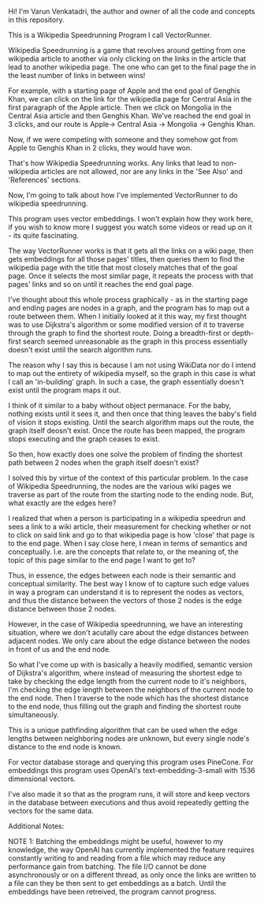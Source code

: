 Hi! I'm Varun Venkatadri, the author and owner of all the code and concepts in this repository.

This is a Wikipedia Speedrunning Program I call VectorRunner.

Wikipedia Speedrunning is a game that revolves around getting from one wikipedia article to another via only
clicking on the links in the article that lead to another wikipedia page. The one who can get to the final page the in the least number of links in between wins!

For example, with a starting page of Apple and the end goal of Genghis Khan, we can click on the link for the wikipedia page for Central Asia in the first paragraph of the Apple article. Then we click on Mongolia in the 
Central Asia article and then Genghis Khan. We've reached the end goal in 3 clicks, and our route is Apple->
Central Asia -> Mongolia -> Genghis Khan.

Now, if we were competing with someone and they somehow got from Apple to Genghis Khan in 2 clicks, they would
have won.

That's how Wikipedia Speedrunning works. Any links that lead to non-wikipedia articles are not allowed, nor
are any links in the 'See Also' and 'References' sections.

Now, I'm going to talk about how I've implemented VectorRunner to do wikipedia speedrunning.

This program uses vector embeddings. I won't explain how they work here, if you wish to know more
I suggest you watch some videos or read up on it - its quite fascinating.

The way VectorRunner works is that it gets all the links on a wiki page, then gets embeddings for all those pages' titles, then queries them to find the wikipedia page with the title that most closely matches that of the goal page. Once it selects the most similar page, it repeats the process with that pages' links and so
on until it reaches the end goal page. 

I've thought about this whole process graphically - as in the starting page and ending pages are nodes in a graph, and the program has to map out a route between them. When I initially looked at it this way, my first
thought was to use Dijkstra's algorithm or some modified version of it to traverse through the graph to find the shortest route. Doing a breadth-first or depth-first search seemed unreasonable as the graph in this process
essentially doesn't exist until the search algorithm runs.

The reason why I say this is because I am not using WikiData nor do I intend to map out the entirety of wikipedia myself, so the graph in this case is what I call an 'in-building' graph. In such a case, the graph
essentially doesn't exist until the program maps it out.

I think of it similar to a baby without object permanace. For the baby, nothing exists until it sees
it, and then once that thing leaves the baby's field of vision it stops existing. Until the search algorithm maps out the route, the graph itself deosn't exist. Once the route has been mapped, the program stops executing
and the graph ceases to exist.

So then, how exactly does one solve the problem of finding the shortest path between 2 nodes when the graph itself doesn't exist?

I solved this by virtue of the context of this particular problem. In the case of Wikipedia Speedrunning, the
nodes are the various wiki pages we traverse as part of the route from the starting node to the ending node.
But, what exactly are the edges here? 

I realized that when a person is participating in a wikipedia speedrun and sees a link to a wiki article, their
measurement for checking whether or not to click on said link and go to that wikipedia page is how 'close' that
page is to the end page. When I say close here, I mean in terms of semantics and conceptually. I.e. are the concepts that relate to, or the meaning of, the topic of this page similar to the end page I want to get to?

Thus, in essence, the edges between each node is their semantic and conceptual similarity. The best way I know
of to capture such edge values in way a program can understand it is to represent the nodes as vectors, and thus
the distance between the vectors of those 2 nodes is the edge distance between those 2 nodes.

However, in the case of Wikipedia speedrunning, we have an interesting situation, where we don't acutally care
about the edge distances between adjacent nodes. We only care about the edge distance between the nodes in front
of us and the end node.

So what I've come up with is basically a heavily modified, semantic version of Dijkstra's algorithm, where
instead of measuring the shortest edge to take by checking the edge length from the current node to it's neighbors, I'm checking the edge length between the neighbors of the current node to the end node.
Then I traverse to the node which has the shortest distance to the end node, thus filling out the graph and finding the shortest route simultaneously.

This is a unique pathfinding algorithm that can be used when the edge lengths between neighboring nodes are unknown, but every single node's distance to the end node is known.

For vector database storage and querying this program uses PineCone. For embeddings this program uses OpenAI's
text-embedding-3-small with 1536 dimensional vectors.

I've also made it so that as the program runs, it will store and keep vectors in the database between executions and thus avoid repeatedly getting the vectors for the same data.


Additional Notes:

NOTE 1: Batching the embeddings might be useful, however to my knowledge, the way OpenAI has currently implemented the feature requires constantly writing to and reading from a file which may reduce any performance gain from batching. 
The file I/O cannot be done asynchronously or on a different thread, as only once the links are written to a file can they be then sent to get embeddings as a batch. Until the embeddings have been retreived, the program cannot progress.